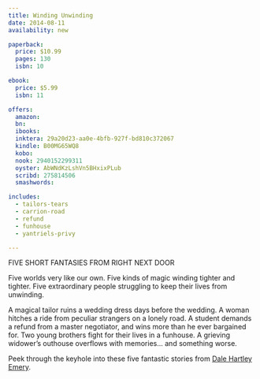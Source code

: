 ```yaml
---
title: Winding Unwinding
date: 2014-08-11
availability: new

paperback:
  price: $10.99
  pages: 130
  isbn: 10

ebook:
  price: $5.99
  isbn: 11

offers:
  amazon:
  bn:
  ibooks:
  inktera: 29a20d23-aa0e-4bfb-927f-bd810c372067
  kindle: B00MG65WQ8
  kobo:
  nook: 2940152299311
  oyster: AbWNdKzLshVn5BHxixPLub
  scribd: 275814506
  smashwords:

includes:
  - tailors-tears
  - carrion-road
  - refund
  - funhouse
  - yantriels-privy

---
```


FIVE SHORT FANTASIES FROM RIGHT NEXT DOOR

Five worlds very like our own.
Five kinds of magic winding tighter and tighter.
Five extraordinary people struggling to keep their lives from unwinding.

A magical tailor ruins a wedding dress days before the wedding.
A woman hitches a ride from peculiar strangers on a lonely road.
A student demands a refund from a master negotiator,
and wins more than he ever bargained for.
Two young brothers fight for their lives in a funhouse.
A grieving widower’s outhouse overflows with memories...
and something worse.

Peek through the keyhole into these five fantastic stories from
[Dale Hartley Emery](http://dalehartleyemery.com/).
